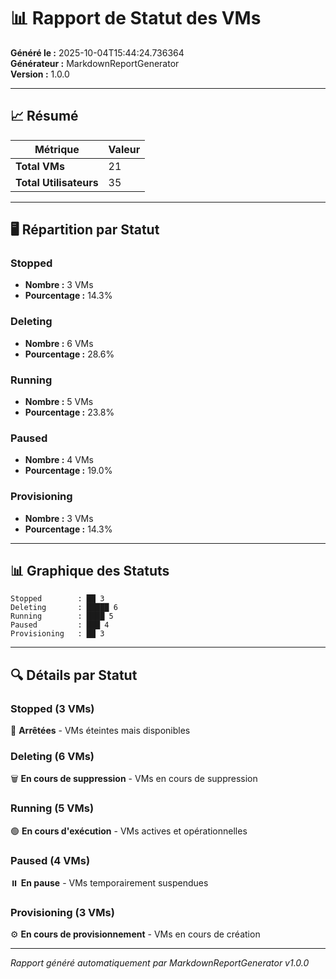 # 📊 Rapport de Statut des VMs

**Généré le :** 2025-10-04T15:44:24.736364  
**Générateur :** MarkdownReportGenerator  
**Version :** 1.0.0

---

## 📈 Résumé

| Métrique | Valeur |
|----------|--------|
| **Total VMs** | 21 |
| **Total Utilisateurs** | 35 |

---

## 🖥️ Répartition par Statut

### Stopped
- **Nombre :** 3 VMs
- **Pourcentage :** 14.3%

### Deleting
- **Nombre :** 6 VMs
- **Pourcentage :** 28.6%

### Running
- **Nombre :** 5 VMs
- **Pourcentage :** 23.8%

### Paused
- **Nombre :** 4 VMs
- **Pourcentage :** 19.0%

### Provisioning
- **Nombre :** 3 VMs
- **Pourcentage :** 14.3%


---

## 📊 Graphique des Statuts

```
Stopped        : ██ 3
Deleting       : █████ 6
Running        : ████ 5
Paused         : ███ 4
Provisioning   : ██ 3
```

---

## 🔍 Détails par Statut

### Stopped (3 VMs)
🔴 **Arrêtées** - VMs éteintes mais disponibles

### Deleting (6 VMs)
🗑️ **En cours de suppression** - VMs en cours de suppression

### Running (5 VMs)
🟢 **En cours d'exécution** - VMs actives et opérationnelles

### Paused (4 VMs)
⏸️ **En pause** - VMs temporairement suspendues

### Provisioning (3 VMs)
⚙️ **En cours de provisionnement** - VMs en cours de création


---

*Rapport généré automatiquement par MarkdownReportGenerator v1.0.0*